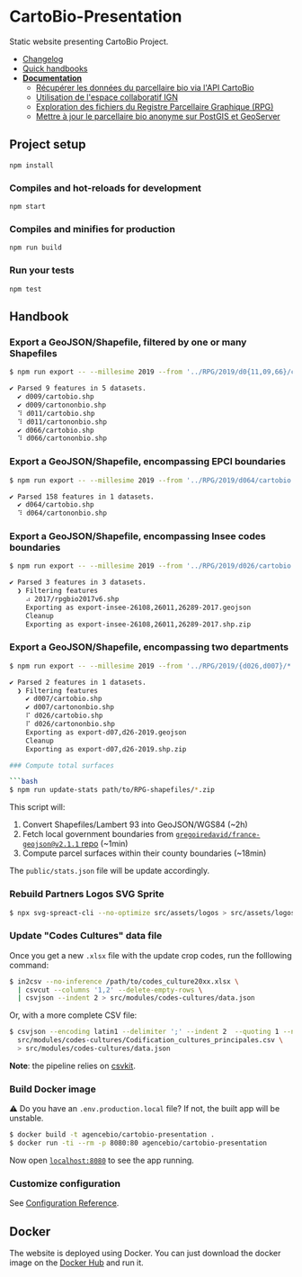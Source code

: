# CartoBio-Presentation

Static website presenting CartoBio Project.

- [Changelog](CHANGELOG.md)
- [Quick handbooks](#handbook)
- [**Documentation**](docs)
  - [Récupérer les données du parcellaire bio via l'API CartoBio](docs/api.md)
  - [Utilisation de l'espace collaboratif IGN](docs/ign.md)
  - [Exploration des fichiers du Registre Parcellaire Graphique (RPG)](docs/rpg.md)
  - [Mettre à jour le parcellaire bio anonyme sur PostGIS et GeoServer](docs/postgis.md)

## Project setup
```
npm install
```

### Compiles and hot-reloads for development

```
npm start
```

### Compiles and minifies for production
```
npm run build
```

### Run your tests
```
npm test
```


## Handbook

### Export a GeoJSON/Shapefile, filtered by one or many Shapefiles

```bash
$ npm run export -- --millesime 2019 --from '../RPG/2019/d0{11,09,66}/cartobio.shp' --shapefiles '../reseau11/**/*.shp'

✔ Parsed 9 features in 5 datasets.
  ✔ d009/cartobio.shp
  ✔ d009/cartononbio.shp
  ⠹ d011/cartobio.shp
  ⠹ d011/cartononbio.shp
  ✔ d066/cartobio.shp
  ⠹ d066/cartononbio.shp
```

### Export a GeoJSON/Shapefile, encompassing EPCI boundaries

```bash
$ npm run export -- --millesime 2019 --from '../RPG/2019/d064/cartobio.shp' --epci 200067106

✔ Parsed 158 features in 1 datasets.
  ✔ d064/cartobio.shp
  ⠹ d064/cartononbio.shp
```

### Export a GeoJSON/Shapefile, encompassing Insee codes boundaries

```bash
$ npm run export -- --millesime 2019 --from '../RPG/2019/d026/cartobio.shp' --insee "26108,26011,26289"

✔ Parsed 3 features in 3 datasets.
  ❯ Filtering features
    ⠴ 2017/rpgbio2017v6.shp
    Exporting as export-insee-26108,26011,26289-2017.geojson
    Cleanup
    Exporting as export-insee-26108,26011,26289-2017.shp.zip
```

### Export a GeoJSON/Shapefile, encompassing two departments

```bash
$ npm run export -- --millesime 2019 --from '../RPG/2019/{d026,d007}/*.shp' --departement 7,26

✔ Parsed 2 features in 1 datasets.
  ❯ Filtering features
    ✔ d007/cartobio.shp
    ✔ d007/cartononbio.shp
    ⠏ d026/cartobio.shp
    ⠏ d026/cartononbio.shp
    Exporting as export-d07,d26-2019.geojson
    Cleanup
    Exporting as export-d07,d26-2019.shp.zip

### Compute total surfaces

```bash
$ npm run update-stats path/to/RPG-shapefiles/*.zip

```

This script will:

1. Convert Shapefiles/Lambert 93 into GeoJSON/WGS84 (~2h)
2. Fetch local government boundaries from [`gregoiredavid/france-geojson@v2.1.1` repo][france-geojson] (~1min)
3. Compute parcel surfaces within their county boundaries (~18min)

The `public/stats.json` file will be update accordingly.

### Rebuild Partners Logos SVG Sprite


```bash
$ npx svg-spreact-cli --no-optimize src/assets/logos > src/assets/logos-sprite.svg
```

### Update "Codes Cultures" data file

Once you get a new `.xlsx` file with the update crop codes,
run the folllowing command:

```sh
$ in2csv --no-inference /path/to/codes_culture20xx.xlsx \
  | csvcut --columns '1,2' --delete-empty-rows \
  | csvjson --indent 2 > src/modules/codes-cultures/data.json
```

Or, with a more complete CSV file:

```sh
$ csvjson --encoding latin1 --delimiter ';' --indent 2  --quoting 1 --no-inference \
  src/modules/codes-cultures/Codification_cultures_principales.csv \
  > src/modules/codes-cultures/data.json
```

**Note**: the pipeline relies on [csvkit](https://csvkit.readthedocs.io).


### Build Docker image

⚠️ Do you have an `.env.production.local` file? If not, the built app will be unstable.

```bash
$ docker build -t agencebio/cartobio-presentation .
$ docker run -ti --rm -p 8080:80 agencebio/cartobio-presentation
```

Now open [`localhost:8080`](https://localhost:8080) to see the app running.

### Customize configuration
See [Configuration Reference](https://cli.vuejs.org/config/).

## Docker
The website is deployed using Docker.
You can just download the docker image on the [Docker Hub](https://cloud.docker.com/u/agencebio/repository/docker/agencebio/cartobio-presentation "agencebio/cartobio-presentation") and run it.

[france-geojson]: https://github.com/gregoiredavid/france-geojson/raw/v2.1.1/departements-avec-outre-mer.geojson
